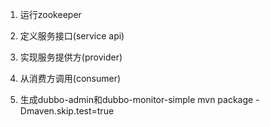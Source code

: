 1. 运行zookeeper

2. 定义服务接口(service api)

3. 实现服务提供方(provider)

4. 从消费方调用(consumer)

5. 生成dubbo-admin和dubbo-monitor-simple
  mvn package -Dmaven.skip.test=true
